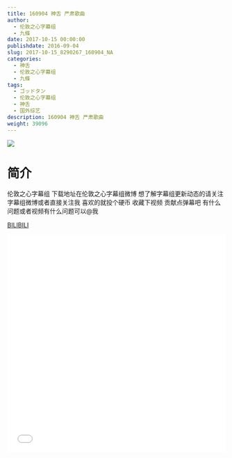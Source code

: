 ```yaml
---
title: 160904 神舌 严肃歌曲
author: 
  - 伦敦之心字幕组
  - 九條
date: 2017-10-15 00:00:00
publishdate: 2016-09-04
slug: 2017-10-15_8290267_160904_NA
categories: 
  - 神舌
  - 伦敦之心字幕组
  - 九條
tags: 
  - ゴッドタン
  - 伦敦之心字幕组
  - 神舌
  - 国外综艺
description: 160904 神舌 严肃歌曲
weight: 39096
---
```


![](https://i.imgur.com/sXyvpGZ.jpg)

# 简介  
伦敦之心字幕组 下载地址在伦敦之心字幕组微博 想了解字幕组更新动态的请关注字幕组微博或者直接关注我 喜欢的就投个硬币 收藏下视频 贡献点弹幕吧
有什么问题或者视频有什么问题可以@我

  [BILIBILI](https://www.bilibili.com/video/av8290267/)


  <iframe src="//www.bilibili.com/html/html5player.html?cid=13639578&aid=8290267" width="100%" height="500" frameborder="0" allowfullscreen="allowfullscreen"></iframe>
